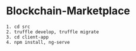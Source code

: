# Blockchain-Marketplace
	1. cd src
	2. truffle develop, truffle migrate
	3. cd client-app
	4. npm install, ng-serve